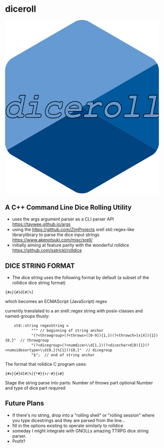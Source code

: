 # diceroll
![Diceroll Logo](./Diceroll_Logo.svg)

## A C++ Command Line Dice Rolling Utility

* uses the args argument parser as a CLI parser API https://taywee.github.io/args
* using the https://github.com/ZimProjects srell std::regex-like librarylibrary to parse the dice input strings https://www.akenotsuki.com/misc/srell/
* initially aiming at feature parity with the wonderful rolldice https://github.com/sstrickl/rolldice


## DICE STRING FORMAT

* The dice string uses the following format by default (a subset of the rolldice dice string format)

```
{#x}{#}d[#|%]
```

which becomes an ECMAScript (JavaScript) regex

currently translated to a an srell::regex string with posix-classes and named-groups thusly:

```
	std::string regexString = 
			"^" // beginning of string anchor
			"(?<throwgroup>(?<throws>([0-9]){1,})(?<throwch>[x|X]){1}){0,}"  // throwgroup
			"(?<dicegroup>(?<numdice>\\d{1,})(?<dicechar>d|D){1}(?<numsidesortype>\\d{0,}|%{1})){0,}"  // dicegroup
			"$";  // end of string anchor
```


The format that rolldice C program uses:

```
{#x}{#}d[#|%]{*#}{+/-#}{s#}
```

Stage the string parse into parts:
  Number of throws part optional
  Number and type of dice part required

## Future Plans 
* If there's no string, drop into a "rolling shell" or "rolling session" where you type dicestrings and they are parsed from the line... 
* fill in the options existing to operate similarly to rolldice
* someday I might integrate with GNOLLs amazing TTRPG dice string parser.
* Profit?
